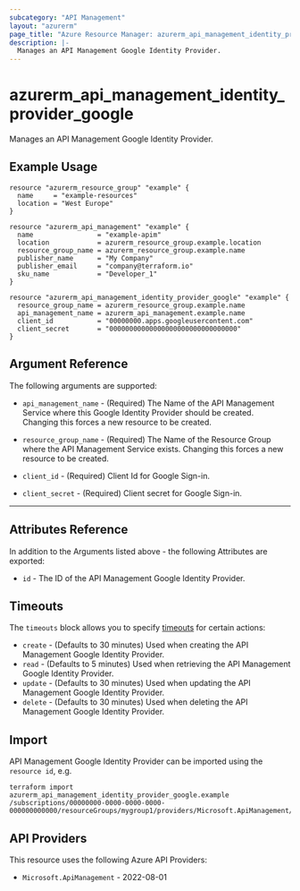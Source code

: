 ```yaml
---
subcategory: "API Management"
layout: "azurerm"
page_title: "Azure Resource Manager: azurerm_api_management_identity_provider_google"
description: |-
  Manages an API Management Google Identity Provider.
---
```


# azurerm_api_management_identity_provider_google

Manages an API Management Google Identity Provider.

## Example Usage

```hcl
resource "azurerm_resource_group" "example" {
  name     = "example-resources"
  location = "West Europe"
}

resource "azurerm_api_management" "example" {
  name                = "example-apim"
  location            = azurerm_resource_group.example.location
  resource_group_name = azurerm_resource_group.example.name
  publisher_name      = "My Company"
  publisher_email     = "company@terraform.io"
  sku_name            = "Developer_1"
}

resource "azurerm_api_management_identity_provider_google" "example" {
  resource_group_name = azurerm_resource_group.example.name
  api_management_name = azurerm_api_management.example.name
  client_id           = "00000000.apps.googleusercontent.com"
  client_secret       = "00000000000000000000000000000000"
}
```

## Argument Reference

The following arguments are supported:

* `api_management_name` - (Required) The Name of the API Management Service where this Google Identity Provider should be created. Changing this forces a new resource to be created.

* `resource_group_name` - (Required) The Name of the Resource Group where the API Management Service exists. Changing this forces a new resource to be created.

* `client_id` - (Required) Client Id for Google Sign-in.

* `client_secret` - (Required) Client secret for Google Sign-in.

---

## Attributes Reference

In addition to the Arguments listed above - the following Attributes are exported:

* `id` - The ID of the API Management Google Identity Provider.

## Timeouts

The `timeouts` block allows you to specify [timeouts](https://www.terraform.io/language/resources/syntax#operation-timeouts) for certain actions:

* `create` - (Defaults to 30 minutes) Used when creating the API Management Google Identity Provider.
* `read` - (Defaults to 5 minutes) Used when retrieving the API Management Google Identity Provider.
* `update` - (Defaults to 30 minutes) Used when updating the API Management Google Identity Provider.
* `delete` - (Defaults to 30 minutes) Used when deleting the API Management Google Identity Provider.

## Import

API Management Google Identity Provider can be imported using the `resource id`, e.g.

```shell
terraform import azurerm_api_management_identity_provider_google.example /subscriptions/00000000-0000-0000-0000-000000000000/resourceGroups/mygroup1/providers/Microsoft.ApiManagement/service/instance1/identityProviders/google
```

## API Providers
<!-- This section is generated, changes will be overwritten -->
This resource uses the following Azure API Providers:

* `Microsoft.ApiManagement` - 2022-08-01
